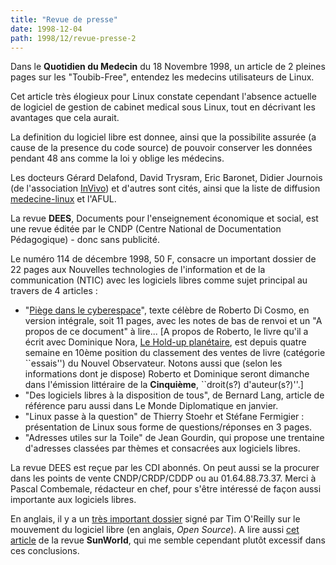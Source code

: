 ```yaml
---
title: "Revue de presse"
date: 1998-12-04
path: 1998/12/revue-presse-2
---
```


<P>
Dans le <B>Quotidien du Medecin</B> du 18 Novembre 1998, un article de 2
pleines pages sur les "Toubib-Free", entendez les medecins utilisateurs
de Linux.
</P>

<P>
Cet article très élogieux pour Linux constate cependant l'absence
actuelle de logiciel de gestion de cabinet medical sous Linux, tout en
décrivant les avantages que cela aurait.
</P>

<P>
La definition du logiciel libre est donnee, ainsi que la possibilite
assurée (a cause de la presence du code source) de pouvoir conserver les
données pendant 48 ans comme la loi y oblige les médecins.
</P>

<P>
Les docteurs Gérard Delafond, David Trysram, Eric Baronet, Didier
Journois (de l'association <A HREF="http://www.invivo.net/">InVivo</A>)
et d'autres sont cités, ainsi que la liste de diffusion <A HREF="http://www.invivo.net/medecine-linux/">medecine-linux</A> et l'AFUL.
</P>

<P>
La revue <B>DEES</B>, Documents pour l'enseignement économique et social, est
une revue éditée par le CNDP (Centre National de Documentation
Pédagogique) - donc sans publicité.
</P>

<P>
Le numéro 114 de décembre 1998, 50 F, consacre un important dossier de
22 pages aux Nouvelles technologies de l'information et de la
communication (NTIC) avec les logiciels libres comme sujet principal au
travers de 4 articles :
</P>

<UL>

<LI>"<A HREF="http://www.dmi.ens.fr/~dicosmo/Piege/PiegeFR.html">Piège
dans le cyberespace</A>", texte célèbre de Roberto Di Cosmo,
en version intégrale, soit 11 pages, avec les notes de bas de
renvoi et un "A propos de ce document" à lire... [A propos
de Roberto, le livre qu'il a écrit avec Dominique Nora, <A HREF="http://www.00h00.com/direct.cfm?titre=4809980401">Le Hold-up
planétaire</A>, est depuis quatre semaine en 10ème position du classement
des ventes de livre (catégorie ``essais'') du Nouvel Observateur.  Notons
aussi que (selon les informations dont je dispose) Roberto et Dominique
seront dimanche dans l'émission littéraire de la <B>Cinquième</B>,
``droit(s?) d'auteur(s?)''.]

<LI>"Des logiciels libres à la disposition de tous", de Bernard Lang,
article de référence paru aussi dans Le Monde Diplomatique en janvier.
<LI>"Linux passe à la question" de Thierry Stoehr et Stéfane Fermigier :
présentation de Linux sous forme de questions/réponses en 3 pages.
<LI>"Adresses utiles sur la Toile" de Jean Gourdin, qui propose une
trentaine d'adresses classées par thèmes et consacrées aux logiciels
libres.
</UL>

<P>
La revue DEES est reçue par les CDI abonnés. On peut aussi se la
procurer dans les points de vente CNDP/CRDP/CDDP ou au 01.64.88.73.37.
Merci à Pascal Combemale, rédacteur en chef, pour s'être intéressé de
façon aussi importante aux logiciels libres.
</P>

<P>
En anglais, il y a un <A HREF="http://www.edventure.com/release1/1198.html">très important
dossier</A> signé par Tim O'Reilly sur le mouvement du logiciel
libre (en anglais, <EM>Open Source</EM>).  A lire aussi <A HREF="http://www.sunworld.com/swol-12-1998/swol-12-linuxunix.html">cet
article</A> de la revue <B>SunWorld</B>, qui me semble cependant plutôt excessif
dans ces conclusions.
</P>


